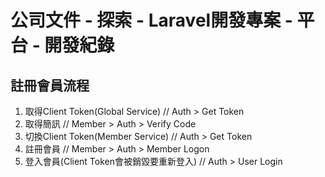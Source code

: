 # 公司文件 - 探索 - Laravel開發專案 - 平台 - 開發紀錄

## 註冊會員流程
1. 取得Client Token(Global Service)            // Auth > Get Token
2. 取得簡訊                                    // Member > Auth > Verify Code
3. 切換Client Token(Member Service)            // Auth > Get Token
4. 註冊會員                                    // Member > Auth > Member Logon
5. 登入會員(Client Token會被銷毀要重新登入)    // Auth > User Login